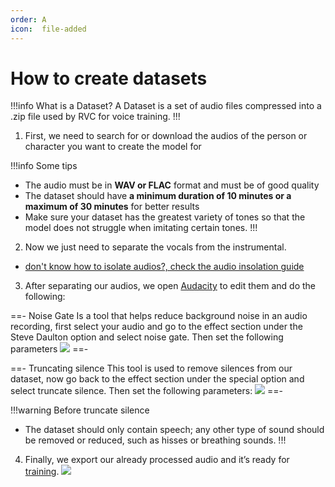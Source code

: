 ```yaml
---
order: A
icon:  file-added
---
```

# How to create datasets

!!!info What is a Dataset?
A Dataset is a set of audio files compressed into a .zip file used by RVC for voice training.
!!!

1. First, we need to search for or download the audios of the person or character you want to create the model for

!!!info Some tips
- The audio must be in **WAV or FLAC** format and must be of good quality
- The dataset should have **a minimum duration of 10 minutes or a maximum of 30 minutes** for better results 
- Make sure your dataset has the greatest variety of tones so that the model does not struggle when imitating certain tones.
!!!

2. Now we just need to separate the vocals from the instrumental.

 - [don't know how to isolate audios?, check the audio insolation guide](/audio-isolating/)

3. After separating our audios, we open [Audacity](https://www.audacityteam.org/download/) to edit them and do the following:

==- Noise Gate
 Is a tool that helps reduce background noise in an audio recording, first select your audio and go to the effect section under the Steve Daulton option and select noise gate. Then set the following parameters
 ![](../assets/Noise_Gate.png)
==-

==- Truncating silence
 This tool is used to remove silences from our dataset, now go back to the effect section under the special option and select truncate silence. Then set the following parameters: 
 ![](../assets/Truncate.png)
==-

!!!warning Before truncate silence
- The dataset should only contain speech; any other type of sound should be removed or reduced, such as hisses or breathing sounds.
!!!

4. Finally, we export our already processed audio and it’s ready for [training](/get-started\training.md/).
![](../assets/Guardar.png)
